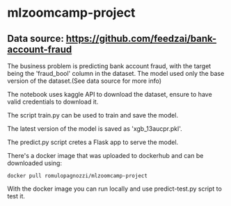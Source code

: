 # mlzoomcamp-project
## Data source: https://github.com/feedzai/bank-account-fraud

The business problem is predicting bank account fraud, with the target being the 'fraud_bool' column in the dataset.
The model used only the base version of the dataset.(See data source for more info)

The notebook uses kaggle API to download the dataset, ensure to have valid credentials to download it.

The script train.py can be used to train and save the model.

The latest version of the model is saved as 'xgb_13aucpr.pkl'.

The predict.py script cretes a Flask app to serve the model.

There's a docker image that was uploaded to dockerhub and can be downloaded using:

```
docker pull romulopagnozzi/mlzoomcamp-project
```

With the docker image you can run locally and use predict-test.py script to test it.
